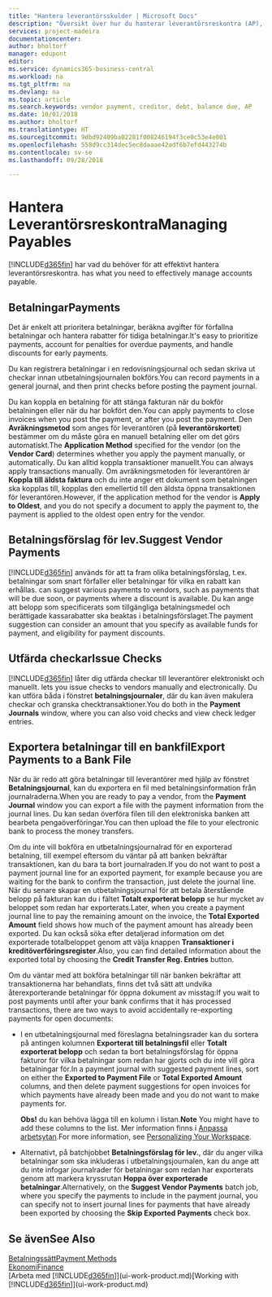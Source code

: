 ```yaml
---
title: "Hantera leverantörsskulder | Microsoft Docs"
description: "Översikt över hur du hanterar leverantörsreskontra (AP), inklusive leverantörsbetalningar fordringsägare, skulder, och förfallen betalning."
services: project-madeira
documentationcenter: 
author: bholtorf
manager: edupont
editor: 
ms.service: dynamics365-business-central
ms.workload: na
ms.tgt_pltfrm: na
ms.devlang: na
ms.topic: article
ms.search.keywords: vendor payment, creditor, debt, balance due, AP
ms.date: 10/01/2018
ms.author: bholtorf
ms.translationtype: HT
ms.sourcegitcommit: 9dbd92409ba02281f008246194f3ce0c53e4e001
ms.openlocfilehash: 558d9cc314dec5ec8daaae42adf6b7efd443274b
ms.contentlocale: sv-se
ms.lasthandoff: 09/28/2018

---
```

# <a name="managing-payables"></a><span data-ttu-id="6acaa-103">Hantera Leverantörsreskontra</span><span class="sxs-lookup"><span data-stu-id="6acaa-103">Managing Payables</span></span>
[!INCLUDE[d365fin](includes/d365fin_md.md)] <span data-ttu-id="6acaa-104">har vad du behöver för att effektivt hantera leverantörsreskontra.</span><span class="sxs-lookup"><span data-stu-id="6acaa-104"> has what you need to effectively manage accounts payable.</span></span>  

## <a name="payments"></a><span data-ttu-id="6acaa-105">Betalningar</span><span class="sxs-lookup"><span data-stu-id="6acaa-105">Payments</span></span>
<span data-ttu-id="6acaa-106">Det är enkelt att prioritera betalningar, beräkna avgifter för förfallna betalningar och hantera rabatter för tidiga betalningar.</span><span class="sxs-lookup"><span data-stu-id="6acaa-106">It's easy to prioritize payments, account for penalties for overdue payments, and handle discounts for early payments.</span></span>

<span data-ttu-id="6acaa-107">Du kan registrera betalningar i en redovisningsjournal och sedan skriva ut checkar innan utbetalningsjournalen bokförs.</span><span class="sxs-lookup"><span data-stu-id="6acaa-107">You can record payments in a general journal, and then print checks before posting the payment journal.</span></span>

<span data-ttu-id="6acaa-108">Du kan koppla en betalning för att stänga fakturan när du bokför betalningen eller när du har bokfört den.</span><span class="sxs-lookup"><span data-stu-id="6acaa-108">You can apply payments to close invoices when you post the payment, or after you post the payment.</span></span> <span data-ttu-id="6acaa-109">Den **Avräkningsmetod** som anges för leverantören (på **leverantörskortet**) bestämmer om du måste göra en manuell betalning eller om det görs automatiskt.</span><span class="sxs-lookup"><span data-stu-id="6acaa-109">The **Application Method** specified for the vendor (on the **Vendor Card**) determines whether you apply the payment manually, or automatically.</span></span> <span data-ttu-id="6acaa-110">Du kan alltid koppla transaktioner manuellt.</span><span class="sxs-lookup"><span data-stu-id="6acaa-110">You can always apply transactions manually.</span></span> <span data-ttu-id="6acaa-111">Om avräkningsmetoden för leverantören är **Koppla till äldsta faktura** och du inte anger ett dokument som betalningen ska kopplas till, kopplas den emellertid till den äldsta öppna transaktionen för leverantören.</span><span class="sxs-lookup"><span data-stu-id="6acaa-111">However, if the application method for the vendor is **Apply to Oldest**, and you do not specify a document to apply the payment to, the payment is applied to the oldest open entry for the vendor.</span></span>

## <a name="suggest-vendor-payments"></a><span data-ttu-id="6acaa-112">Betalningsförslag för lev.</span><span class="sxs-lookup"><span data-stu-id="6acaa-112">Suggest Vendor Payments</span></span>
[!INCLUDE[d365fin](includes/d365fin_md.md)] <span data-ttu-id="6acaa-113">används för att ta fram olika betalningsförslag, t.ex. betalningar som snart förfaller eller betalningar för vilka en rabatt kan erhållas.</span><span class="sxs-lookup"><span data-stu-id="6acaa-113"> can suggest various payments to vendors, such as payments that will be due soon, or payments where a discount is available.</span></span> <span data-ttu-id="6acaa-114">Du kan ange att belopp som specificerats som tillgängliga betalningsmedel och berättigade kassarabatter ska beaktas i betalningsförslaget.</span><span class="sxs-lookup"><span data-stu-id="6acaa-114">The payment suggestion can consider an amount that you specify as available funds for payment, and eligibility for payment discounts.</span></span>

## <a name="issue-checks"></a><span data-ttu-id="6acaa-115">Utfärda checkar</span><span class="sxs-lookup"><span data-stu-id="6acaa-115">Issue Checks</span></span>
[!INCLUDE[d365fin](includes/d365fin_md.md)] <span data-ttu-id="6acaa-116">låter dig utfärda checkar till leverantörer elektroniskt och manuellt.</span><span class="sxs-lookup"><span data-stu-id="6acaa-116"> lets you issue checks to vendors manually and electronically.</span></span> <span data-ttu-id="6acaa-117">Du kan utföra båda i fönstret **betalningsjournaler**, där du kan även makulera checkar och granska checktransaktioner.</span><span class="sxs-lookup"><span data-stu-id="6acaa-117">You do both in the **Payment Journals** window, where you can also void checks and view check ledger entries.</span></span>

## <a name="export-payments-to-a-bank-file"></a><span data-ttu-id="6acaa-118">Exportera betalningar till en bankfil</span><span class="sxs-lookup"><span data-stu-id="6acaa-118">Export Payments to a Bank File</span></span>
<span data-ttu-id="6acaa-119">När du är redo att göra betalningar till leverantörer med hjälp av fönstret **Betalningsjournal**, kan du exportera en fil med betalningsinformation från journalraderna.</span><span class="sxs-lookup"><span data-stu-id="6acaa-119">When you are ready to pay a vendor, from the **Payment Journal** window you can export a file with the payment information from the journal lines.</span></span> <span data-ttu-id="6acaa-120">Du kan sedan överföra filen till den elektroniska banken att bearbeta pengaöverföringar.</span><span class="sxs-lookup"><span data-stu-id="6acaa-120">You can then upload the file to your electronic bank to process the money transfers.</span></span>

<span data-ttu-id="6acaa-121">Om du inte vill bokföra en utbetalningsjournalrad för en exporterad betalning, till exempel eftersom du väntar på att banken bekräftar transaktionen, kan du bara ta bort journalraden.</span><span class="sxs-lookup"><span data-stu-id="6acaa-121">If you do not want to post a payment journal line for an exported payment, for example because you are waiting for the bank to confirm the transaction, just delete the journal line.</span></span> <span data-ttu-id="6acaa-122">När du senare skapar en utbetalningsjournal för att betala återstående belopp på fakturan kan du i fältet **Totalt exporterat belopp** se hur mycket av beloppet som redan har exporterats.</span><span class="sxs-lookup"><span data-stu-id="6acaa-122">Later, when you create a payment journal line to pay the remaining amount on the invoice, the **Total Exported Amount** field shows how much of the payment amount has already been exported.</span></span> <span data-ttu-id="6acaa-123">Du kan också söka efter detaljerad information om det exporterade totalbeloppet genom att välja knappen **Transaktioner i kreditöverföringsregister**.</span><span class="sxs-lookup"><span data-stu-id="6acaa-123">Also, you can find detailed information about the exported total by choosing the **Credit Transfer Reg. Entries** button.</span></span>

<span data-ttu-id="6acaa-124">Om du väntar med att bokföra betalningar till när banken bekräftar att transaktionerna har behandlats, finns det två sätt att undvika återexporterande betalningar för öppna dokument av misstag:</span><span class="sxs-lookup"><span data-stu-id="6acaa-124">If you wait to post payments until after your bank confirms that it has processed transactions, there are two ways to avoid accidentally re-exporting payments for open documents:</span></span>  

* <span data-ttu-id="6acaa-125">I en utbetalningsjournal med föreslagna betalningsrader kan du sortera på antingen kolumnen **Exporterat till betalningsfil** eller **Totalt exporterat belopp** och sedan ta bort betalningsförslag för öppna fakturor för vilka betalningar som redan har gjorts och du inte vill göra betalningar för.</span><span class="sxs-lookup"><span data-stu-id="6acaa-125">In a payment journal with suggested payment lines, sort on either the **Exported to Payment File** or **Total Exported Amount** columns, and then delete payment suggestions for open invoices for which payments have already been made and you do not want to make payments for.</span></span>

    <span data-ttu-id="6acaa-126">**Obs!** du kan behöva lägga till en kolumn i listan.</span><span class="sxs-lookup"><span data-stu-id="6acaa-126">**Note** You might have to add these columns to the list.</span></span> <span data-ttu-id="6acaa-127">Mer information finns i [Anpassa arbetsytan](ui-personalization-user.md).</span><span class="sxs-lookup"><span data-stu-id="6acaa-127">For more information, see [Personalizing Your Workspace](ui-personalization-user.md).</span></span>  
* <span data-ttu-id="6acaa-128">Alternativt, på batchjobbet **Betalningsförslag för lev.**, där du anger vilka betalningar som ska inkluderas i utbetalningsjournalen, kan du ange att du inte infogar journalrader för betalningar som redan har exporterats genom att markera kryssrutan **Hoppa över exporterade betalningar**.</span><span class="sxs-lookup"><span data-stu-id="6acaa-128">Alternatively, on the **Suggest Vendor Payments** batch job, where you specify the payments to include in the payment journal, you can specify not to insert journal lines for payments that have already been exported by choosing the **Skip Exported Payments** check box.</span></span>

## <a name="see-also"></a><span data-ttu-id="6acaa-129">Se även</span><span class="sxs-lookup"><span data-stu-id="6acaa-129">See Also</span></span>
[<span data-ttu-id="6acaa-130">Betalningssätt</span><span class="sxs-lookup"><span data-stu-id="6acaa-130">Payment Methods</span></span>](finance-payment-methods.md)  
[<span data-ttu-id="6acaa-131">Ekonomi</span><span class="sxs-lookup"><span data-stu-id="6acaa-131">Finance</span></span>](finance.md)  
<span data-ttu-id="6acaa-132">[Arbeta med [!INCLUDE[d365fin](includes/d365fin_md.md)]](ui-work-product.md)</span><span class="sxs-lookup"><span data-stu-id="6acaa-132">[Working with [!INCLUDE[d365fin](includes/d365fin_md.md)]](ui-work-product.md)</span></span>


